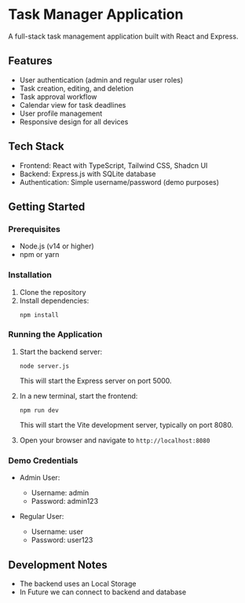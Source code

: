 
# Task Manager Application

A full-stack task management application built with React and Express.

## Features

- User authentication (admin and regular user roles)
- Task creation, editing, and deletion
- Task approval workflow
- Calendar view for task deadlines
- User profile management
- Responsive design for all devices

## Tech Stack

- Frontend: React with TypeScript, Tailwind CSS, Shadcn UI
- Backend: Express.js with SQLite database
- Authentication: Simple username/password (demo purposes)

## Getting Started

### Prerequisites

- Node.js (v14 or higher)
- npm or yarn

### Installation

1. Clone the repository
2. Install dependencies:
   ```
   npm install
   ```

### Running the Application

1. Start the backend server:
   ```
   node server.js
   ```
   This will start the Express server on port 5000.

2. In a new terminal, start the frontend:
   ```
   npm run dev
   ```
   This will start the Vite development server, typically on port 8080.

3. Open your browser and navigate to `http://localhost:8080`

### Demo Credentials

- Admin User:
  - Username: admin
  - Password: admin123

- Regular User:
  - Username: user
  - Password: user123

## Development Notes

- The backend uses an Local Storage
- In Future we can connect to backend and database
